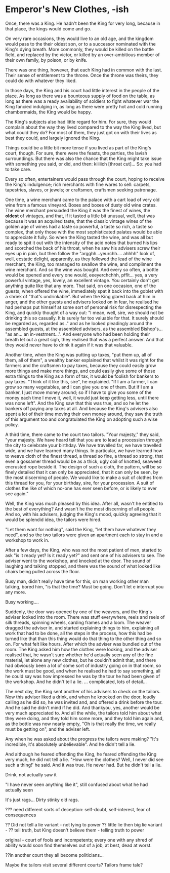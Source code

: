
# Emperor's New Clothes, -ish

Once, there was a King. He hadn't been the King for very long, because in that place, the kings would come and go.

On very rare occasions, they would live to an old age, and the kingdom would pass to the their oldest son, or to a successor nominated with the King's dying breath. More commonly, they would be killed on the battle field, and replaced by the victor, or killed by an over-ambitious member of their own family, by poison, or by knife.

There was one thing, however, that each King had in common with the last. Their sense of entitlement to the throne. Once the throne was theirs, they could do with whatever they liked.

In those days, the King and his court had little interest in the people of the place. As long as there was a bounteous supply of food on the table, as long as there was a ready availability of soldiers to fight whatever war the King fancied indulging in, as long as there were pretty hot and cold running chambermaids, the King would be happy.

The King's subjects also had little regard for him. For sure, they would complain about the way they lived compared to the way the King lived, but what could they do? For most of them, they just got on with their lives as best they could, and largely ignored the King.

Things could be a little bit more tense if you lived as part of the King's court, though. For sure, there were the feasts, the parties, the lavish surroundings. But there was also the chance that the King might take issue with something you said, or did, and then: kiiiiich [throat cut]... So: you had to take care.

Every so often, entertainers would pass through the court, hoping to receive the King's indulgence; rich merchants with fine wares to sell: carpets, tapestries, slaves, or jewels; or craftsmen, craftsmen seeking patronage.

One time, a wine merchant came to the palace with a cart load of very old wine from a famous vineyard. Boxes and boxes of dusty old wine crates. The wine merchant persuaded the King it was the finest of wines, the __oldest__ of vintages, and that, if it tasted a little bit unusual, well, that was because it was an acquired taste, that the classic vintage wines of the golden age of wines had a taste so powerful, a taste so rich, a taste so complex, that only those with the most sophisticated palates would be able to appreciate it fully. So when the King tasted the wine, and was all but ready to spit it out with the intensity of the acid notes that burned his lips and scorched the back of his throat, when he saw his advisers screw their eyes up in pain, but then follow the "argghh...yeurchh.... ahhhh" look of, well, ecstatic delight, apparently, as they followed the lead of the wine merchant, the King, too managed to swallow the wine, and compliment the wine merchant. And so the wine was bought. And every so often, a bottle would be opened and every one would, eeeyerchchhh, pfflt... yes, a very powerful vintage, yes, lovely, an excellent vintage. You certainly don't get anything quite like that any more. That said, on one occasion, one of the guests, when offered the wine, immediately spat it back into the goblet with a shriek of "that's undrinkable". But when the King glared back at him in anger, and the other guests and advisers looked on in fear, he realised he had perhaps put himself at some sort of personal risk for disrespecting the King, and quickly thought of a way out: "I mean, well, sire, we should not be drinking this so casually. It is surely far too valuable for that. It surely should be regarded as, regarded as.." and as he looked pleadingly around the assembled guests, at the assembled advisers, as the assembled Bishop's... "as an... an in-vestment...". And everyone who had been holding their breath let out a great sigh, they realised that was a perfect answer. And that they would never have to drink it again if it was that valuable.

Another time, when the King was putting up taxes, "put them up, all of them, all of them", a wealthy banker explained that whilst it was right for the farmers and the craftsmen to pay taxes, because they could easily grow more things and make more things, and could easily give some of those extra things to the King as a form of tax, it would be foolish for bankers to pay taxes. "Think of it like this, sire", he explained. "If I am a farmer, I can grow so many vegetables, and I can give you one of them. But if I am a banker, I just move money around; so if I have to give you some of the money each time I move it, well, it would just keep getting less, until there was none left". And the King saw that this was true, and so he let the bankers off paying any taxes at all. And because the King's advisers also spent a lot of their time moving their own money around, they saw the truth of this argument too and congratulated the King on adopting such a wise policy.

A third time, there came to the court two tailors. "Your majesty," they said, "your majesty. We have heard tell that you are to lead a procession through the city to celebrate your birthday. We have travelled far, we have travelled wide, and we have learned many things. In particular, we have learned how to weave cloth of the finest thread, a thread so fine, a thread so strong, that even a gossamer thread would be as a thick, ugly coil of knotted, seaweed encrusted rope beside it. The design of such a cloth, the pattern, will be so finely detailed that it can only be appreciated, that it can only be seen, by the most discerning of people. We would like to make a suit of clothes from this thread for you, for your birthday, sire, for your procession. A suit of clothes the like of which no-one has ever seen before, or is likely to ever see again."

Well, the King was much pleased by this idea. After all, wasn't he entitled to the best of everything? And wasn't he the most discerning of all people. And so, with his advisers, judging the King's mood, quickly agreeing that it would be splendid idea, the tailors were hired.

"Let them want for nothing", said the King, "let them have whatever they need", and so the two tailors were given an apartment each to stay in and a workshop to work in.

After a few days, the King, who was not the most patient of men, started to ask "is it ready yet? Is it ready yet?" and sent one of his advisers to see. The adviser went to the workshop, and knocked at the door. The sound of laughing and talking stopped, and there was the sound of what looked like chairs being pulled across the floor. 

Busy man, didn't really have time for this, on man working other man talking, bored him, "is that the time? Must be going. Don't let e interrupt you any more.

Busy working....

Suddenly, the door was opened by one of the weavers, and the King's adviser looked into the room. There was stuff everywhere, reels and reels of silk threads, spinning wheels, carding frames and a loom. The weaver dragged the adviser in, and started explaining things to him, explaining all work that had to be done, all the steps in the process, how this had be turned like that than this thing would do that thing to the other thing and so on. For what felt like hours. After which the adviser was bundled out of the room. The King asked him how the clothes were looking, and the adviser realised that, he wasn't sure whether he'd actually seen any of the fine material, let alone any new clothes, but he couldn't admit that, and there had obviously been a lot of some sort of industry going on in that room, so the work must be good, and when he realised he had to say something, all he could say was how impressed he was by the tour he had been given of the workshop. And he didn't tell a lie. ... complicated, lots of detail...

The next day, the King sent another of his advisers to check on the tailors. Now this adviser liked a drink, and when he knocked on the door, loudly calling as he did so, he was invited and, and offered a drink before the tour. And he said he didn't mind if he did. And thankyou, yes, another would be very much appreciated to. And all the while, the tailors told him about what they were doing, and they told him some more, and they told him again and, as the bottle was now nearly empty, "Oh is that really the time, we really must be getting on", and the adviser left.

Any when he was asked about the progress the tailors were making? "It's incredible, it's absolutely unbelievable". And he didn't tell a lie.

And although he feared offending the King, he feared offending the King very much, he did not tell a lie. "How were the clothes? Well, I never did see such a thing!' he said. And it was true. He never had. But he didn't tell a lie.

Drink, not actually saw it

"I have never seen anything like it", still confused about what he had actually seen

It's just rags... Dirty stinky old rags.

??? need different sorts of deception: self-doubt, self-interest, fear of consequences


?? Did not tell a lie variant - not lying to power
?? little lie then big lie variant - 
?? tell truth, but King doesn't believe them - telling truth to power


original - court of fools and incompetents; every one with any shred of ability would soon find themselves out of a job, at best, dead at worst.

??in another court they all become politicians...


Maybe the tailors visit several different courts? Tailors frame tale?